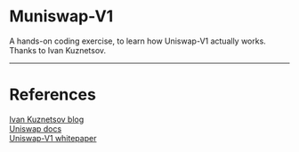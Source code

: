 # Muniswap-V1
A hands-on coding exercise, to learn how Uniswap-V1 actually works. <br /> 
Thanks to Ivan Kuznetsov.

---------------
# References
[Ivan Kuznetsov blog](https://jeiwan.net/posts/programming-defi-uniswap-1/) <br /> 
[Uniswap docs](https://hackmd.io/@HaydenAdams/HJ9jLsfTz) <br /> 
[Uniswap-V1 whitepaper](https://hackmd.io/@HaydenAdams/HJ9jLsfTz)
